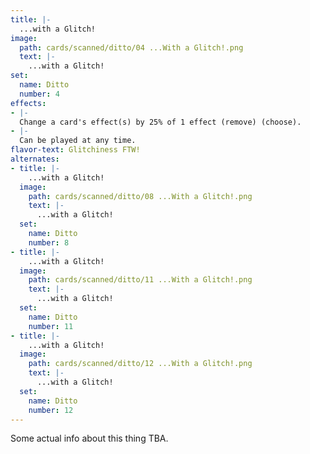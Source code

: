 ```yaml
---
title: |-
  ...with a Glitch!
image: 
  path: cards/scanned/ditto/04 ...With a Glitch!.png
  text: |-
    ...with a Glitch!
set:
  name: Ditto
  number: 4
effects: 
- |-
  Change a card's effect(s) by 25% of 1 effect (remove) (choose).
- |-
  Can be played at any time.
flavor-text: Glitchiness FTW!
alternates:
- title: |-
    ...with a Glitch!
  image:
    path: cards/scanned/ditto/08 ...With a Glitch!.png
    text: |-
      ...with a Glitch!
  set:
    name: Ditto
    number: 8
- title: |-
    ...with a Glitch!
  image:
    path: cards/scanned/ditto/11 ...With a Glitch!.png
    text: |-
      ...with a Glitch!
  set:
    name: Ditto
    number: 11
- title: |-
    ...with a Glitch!
  image:
    path: cards/scanned/ditto/12 ...With a Glitch!.png
    text: |-
      ...with a Glitch!
  set:
    name: Ditto
    number: 12
---
```

Some actual info about this thing TBA.
